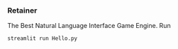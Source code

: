 ### Retainer

The Best Natural Language Interface Game Engine. Run
```bash
streamlit run Hello.py
```
